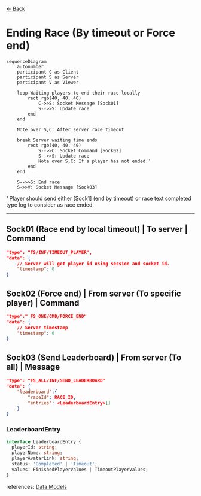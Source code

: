 [<- Back](../index.md)

# Ending Race (By timeout or Force end)

```mermaid
sequenceDiagram
    autonumber
    participant C as Client
    participant S as Server
    participant V as Viewer

    loop Waiting players to end their race locally
        rect rgb(40, 40, 40)
            C->>S: Socket Message [Sock01]
            S-->>S: Update race
        end
    end

    Note over S,C: After server race timeout

    break Server waiting time ends
        rect rgb(40, 40, 40)
            S-->>C: Socket Command [Sock02]
            S-->>S: Update race
            Note over S,C: If a player has not ended.¹
        end
    end

    S-->>S: End race
    S->>V: Socket Message [Sock03]
```

¹ Player should send either [Sock1] (end by timeout) or race text completed type log to consider as race ended.

---

## Sock01 (Race end by local timeout) | To server | Command

```json
"type": "TS/INF/TIMEOUT_PLAYER",
"data": {
    // Server will get player id using session and socket id.
    "timestamp": 0
}
```

## Sock02 (Force end) | From server (To specific player) | Command

```json
"type":" FS_ONE/CMD/FORCE_END"
"data": {
    // Server timestamp
    "timestamp": 0
}

```

## Sock03 (Send Leaderboard) | From server (To all) | Message

```json
"type": "FS_ALL/INF/SEND_LEADERBOARD"
"data": {
    "leaderboard":{
        "raceId": RACE_ID,
        "entries": <LeaderboardEntry>[]
    }
}
```

### **LeaderboardEntry**

```ts
interface LeaderboardEntry {
  playerId: string;
  playerName: string;
  playerAvatarLink: string;
  status: 'Completed' | 'Timeout';
  values: FinishedPlayerValues | TimeoutPlayerValues;
}
```

references: [Data Models](../../../../libs/models/src/lib/sockets)
